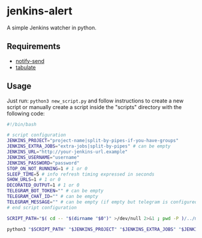 # jenkins-alert

A simple Jenkins watcher in python.

## Requirements

- [notify-send](https://ss64.com/bash/notify-send.html "notify-send")
- [tabulate](https://pypi.org/project/tabulate/ "tabulate")

## Usage

Just run: ```python3 new_script.py``` and follow instructions to create a new script or manually create a script inside the "scripts" directory with the following code:

```bash
#!/bin/bash

# script configuration
JENKINS_PROJECT="project-name|split-by-pipes-if-you-have-groups"
JENKINS_EXTRA_JOBS="extra-jobs|split-by-pipes" # can be empty
JENKINS_URL="http://your-jenkins-url.example"
JENKINS_USERNAME="username"
JENKINS_PASSWORD="password"
STOP_ON_NOT_RUNNING=1 # 1 or 0
SLEEP_TIME=5 # info refresh timing expressed in seconds
SHOW_URLS=1 # 1 or 0
DECORATED_OUTPUT=1 # 1 or 0
TELEGRAM_BOT_TOKEN="" # can be empty
TELEGRAM_CHAT_ID="" # can be empty
TELEGRAM_MESSAGE="" # can be empty (if empty but telegram is configured, will be used a standard message)
# end script configuration

SCRIPT_PATH="$( cd -- "$(dirname "$0")" >/dev/null 2>&1 ; pwd -P )/../main.py"

python3 "$SCRIPT_PATH" "$JENKINS_PROJECT" "$JENKINS_EXTRA_JOBS" "$JENKINS_URL" "$JENKINS_USERNAME" "$JENKINS_PASSWORD" $SLEEP_TIME $SHOW_URLS "$TELEGRAM_BOT_TOKEN" "$TELEGRAM_CHAT_ID" "$TELEGRAM_MESSAGE" $DECORATED_OUTPUT $STOP_ON_NOT_RUNNING
```
